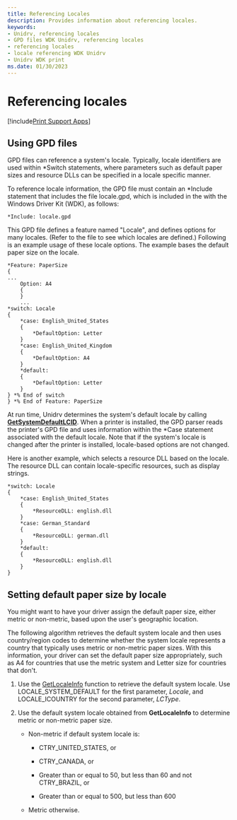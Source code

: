 ```yaml
---
title: Referencing Locales
description: Provides information about referencing locales.
keywords:
- Unidrv, referencing locales
- GPD files WDK Unidrv, referencing locales
- referencing locales
- locale referencing WDK Unidrv
- Unidrv WDK print
ms.date: 01/30/2023
---
```


# Referencing locales

[!include[Print Support Apps](../includes/print-support-apps.md)]

## Using GPD files

GPD files can reference a system's locale. Typically, locale identifiers are used within \*Switch statements, where parameters such as default paper sizes and resource DLLs can be specified in a locale specific manner.

To reference locale information, the GPD file must contain an \*Include statement that includes the file locale.gpd, which is included in the with the Windows Driver Kit (WDK), as follows:

```GPD
*Include: locale.gpd
```

This GPD file defines a feature named "Locale", and defines options for many locales. (Refer to the file to see which locales are defined.) Following is an example usage of these locale options. The example bases the default paper size on the locale.

```GPD
*Feature: PaperSize
{
...
    Option: A4
    {
    }
    ...
*switch: Locale
{
    *case: English_United_States
    {
        *DefaultOption: Letter
    }
    *case: English_United_Kingdom
    {
        *DefaultOption: A4
    }
    *default:
    {
        *DefaultOption: Letter
    }
} *% End of switch
} *% End of Feature: PaperSize
```

At run time, Unidrv determines the system's default locale by calling [**GetSystemDefaultLCID**](/windows/win32/api/winnls/nf-winnls-getsystemdefaultlcid). When a printer is installed, the GPD parser reads the printer's GPD file and uses information within the \*Case statement associated with the default locale. Note that if the system's locale is changed after the printer is installed, locale-based options are not changed.

Here is another example, which selects a resource DLL based on the locale. The resource DLL can contain locale-specific resources, such as display strings.

```GPD
*switch: Locale
{
    *case: English_United_States
    {
        *ResourceDLL: english.dll
    }
    *case: German_Standard
    {
        *ResourceDLL: german.dll
    }
    *default:
    {
        *ResourceDLL: english.dll
    }
}
```

## Setting default paper size by locale

You might want to have your driver assign the default paper size, either metric or non-metric, based upon the user's geographic location.

The following algorithm retrieves the default system locale and then uses country/region codes to determine whether the system locale represents a country that typically uses metric or non-metric paper sizes. With this information, your driver can set the default paper size appropriately, such as A4 for countries that use the metric system and Letter size for countries that don't.

1. Use the [GetLocaleInfo](/previous-versions//ms776270(v=vs.85)) function to retrieve the default system locale. Use LOCALE_SYSTEM_DEFAULT for the first parameter, *Locale*, and LOCALE_ICOUNTRY for the second parameter, *LCType*.

1. Use the default system locale obtained from **GetLocaleInfo** to determine metric or non-metric paper size.

    - Non-metric if default system locale is:

        - CTRY_UNITED_STATES, or

        - CTRY_CANADA, or

        - Greater than or equal to 50, but less than 60 and not CTRY_BRAZIL, or

        - Greater than or equal to 500, but less than 600

    - Metric otherwise.
